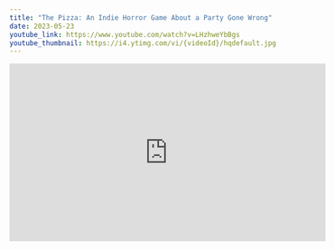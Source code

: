 ```yaml
---
title: "The Pizza: An Indie Horror Game About a Party Gone Wrong"
date: 2023-05-23
youtube_link: https://www.youtube.com/watch?v=LHzhweYbBgs
youtube_thumbnail: https://i4.ytimg.com/vi/{videoId}/hqdefault.jpg
---
```

<iframe width="560" height="315" src="https://www.youtube.com/embed/LHzhweYbBgs" title="The Pizza: An Indie Horror Game About a Party Gone Wrong" frameborder="0" allow="accelerometer; autoplay; clipboard-write; encrypted-media; gyroscope; picture-in-picture; web-share" allowfullscreen></iframe>

